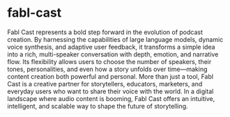 # fabl-cast
Fabl Cast represents a bold step forward in the evolution of podcast creation. By harnessing the capabilities of large language models, dynamic voice synthesis, and adaptive user feedback, it transforms a simple idea into a rich, multi-speaker conversation with depth, emotion, and narrative flow. Its flexibility allows users to choose the number of speakers, their tones, personalities, and even how a story unfolds over time—making content creation both powerful and personal. More than just a tool, Fabl Cast is a creative partner for storytellers, educators, marketers, and everyday users who want to share their voice with the world. In a digital landscape where audio content is booming, Fabl Cast offers an intuitive, intelligent, and scalable way to shape the future of storytelling.
